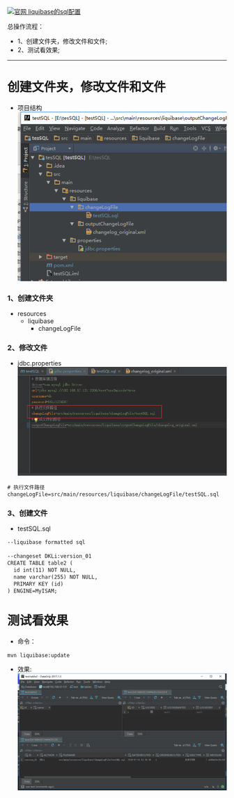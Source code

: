 [![](https://img.shields.io/badge/官网-liquibase的sql配置-red.svg "官网 liquibase的sql配置")](http://www.liquibase.org/documentation/sql_format.html)


总操作流程：
- 1、创建文件夹，修改文件和文件;
- 2、测试看效果;

***

# 创建文件夹，修改文件和文件
- 项目结构
![](image/2-1.png)

### 1、创建文件夹
- resources
    - liquibase
        - changeLogFile
### 2、修改文件
- jdbc.properties
![](image/2-2.png)

```
# 执行文件路径
changeLogFile=src/main/resources/liquibase/changeLogFile/testSQL.sql
```
### 3、创建文件
- testSQL.sql
```
--liquibase formatted sql

--changeset DKLi:version_01
CREATE TABLE table2 (
  id int(11) NOT NULL,
  name varchar(255) NOT NULL,
  PRIMARY KEY (id)
) ENGINE=MyISAM;
```
# 测试看效果
- 命令：
```
mvn liquibase:update
```
- 效果:
![](image/2-3.png)
